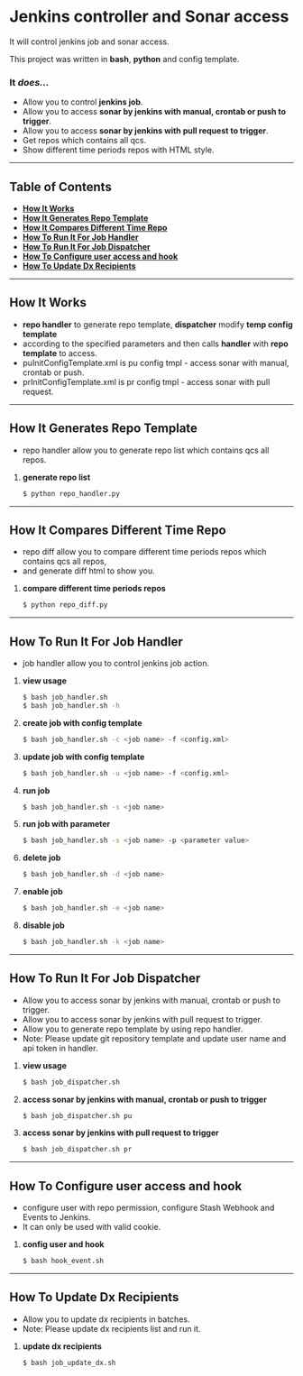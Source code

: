 # Jenkins controller and Sonar access


It will control jenkins job and sonar access.

This project was written in **bash**, **python** and config template.



### It _does..._

* Allow you to control **jenkins job**.
* Allow you to access **sonar by jenkins with manual, crontab or push to trigger**.
* Allow you to access **sonar by jenkins with pull request to trigger**.
* Get repos which contains all qcs.
* Show different time periods repos with HTML style.


----


## Table of Contents

* **[How It Works](#how-it-works)**
* **[How It Generates Repo Template](#how-it-generates-repo-template)**
* **[How It Compares Different Time Repo](#how-it-compares-different-time-repo)**
* **[How To Run It For Job Handler](#how-to-run-it-for-job-handler)**
* **[How To Run It For Job Dispatcher](#how-to-run-it-for-job-dispatcher)**
* **[How To Configure user access and hook](#how-to-configure-user-access-and-hook)**
* **[How To Update Dx Recipients](#how-to-update-dx-recipients)**


----


## How It Works

* **repo handler** to generate repo template, **dispatcher** modify **temp config template**
* according to the specified parameters and then calls **handler** with **repo template** to access.
* puInitConfigTemplate.xml is pu config tmpl - access sonar with manual, crontab or push.
* prInitConfigTemplate.xml is pr config tmpl - access sonar with pull request.


----


## How It Generates Repo Template

* repo handler allow you to generate repo list which contains qcs all repos.

1. **generate repo list**
    ```sh
    $ python repo_handler.py
    ```


----


## How It Compares Different Time Repo

* repo diff allow you to compare different time periods repos which contains qcs all repos,
* and generate diff html to show you.

1. **compare different time periods repos**
    ```sh
    $ python repo_diff.py
    ```


----


## How To Run It For Job Handler

* job handler allow you to control jenkins job action.

1. **view usage**
    ```sh
    $ bash job_handler.sh
    $ bash job_handler.sh -h
    ```

2. **create job with config template**
    ```sh
    $ bash job_handler.sh -c <job name> -f <config.xml>
    ```

3. **update job with config template**
    ```sh
    $ bash job_handler.sh -u <job name> -f <config.xml>
    ```

4. **run job**
    ```sh
    $ bash job_handler.sh -s <job name>
    ```

5. **run job with parameter**
    ```sh
    $ bash job_handler.sh -s <job name> -p <parameter value>
    ```

6. **delete job** 
    ```sh
    $ bash job_handler.sh -d <job name>
    ``` 

7. **enable job**
    ```sh
    $ bash job_handler.sh -e <job name>
    ```

8. **disable job**
    ```sh
    $ bash job_handler.sh -k <job name>
    ```


----


## How To Run It For Job Dispatcher

* Allow you to access sonar by jenkins with manual, crontab or push to trigger.
* Allow you to access sonar by jenkins with pull request to trigger.
* Allow you to generate repo template by using repo handler.
* Note: Please update git repository template and update user name and api token in handler.

1. **view usage**
    ```sh
    $ bash job_dispatcher.sh
    ```

2. **access sonar by jenkins with manual, crontab or push to trigger**
    ```sh
    $ bash job_dispatcher.sh pu
    ```

3. **access sonar by jenkins with pull request to trigger**
    ```sh
    $ bash job_dispatcher.sh pr
    ```


----


## How To Configure user access and hook

* configure user with repo permission, configure Stash Webhook and Events to Jenkins.
* It can only be used with valid cookie.

1. **config user and hook**
    ```sh
    $ bash hook_event.sh
    ```


----


## How To Update Dx Recipients

* Allow you to update dx recipients in batches.
* Note: Please update dx recipients list and run it.

1. **update dx recipients**
    ```sh
    $ bash job_update_dx.sh
    ```
